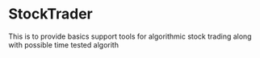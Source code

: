 # StockTrader
This is to provide basics support tools for algorithmic stock trading along with possible time tested algorith
